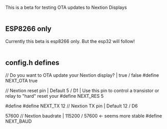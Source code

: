This is a beta for testing OTA updates to Nextion Displays</br></br>

## ESP8266 only
Currently this beta is esp8266 only. But the esp32 will follow!
</br></br>

## config.h defines
// Do you want to OTA update your Nextion display? | true / false
#define NEXT_OTA			true	

// Nextion reset pin | Default 5 / D1 | Use this pin to control a transistor or relay to "hard" reset your
#define NEXT_RES			5

#define #define NEXT_TX       12			// Nextion TX pin | Default 12 / D6

57600	// Nextion baudrate | 115200 / 57600 <- seems more stable
#define NEXT_BAUD     
</br></br>
